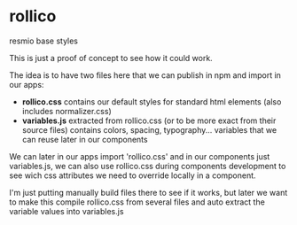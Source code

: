 # rollico
resmio base styles

This is just a proof of concept to see how it could work.

The idea is to have two files here that we can publish in npm and import in our
apps:
- **rollico.css** contains our default styles for standard html elements (also
  includes normalizer.css)
- **variables.js** extracted from rollico.css (or to be more exact from their
  source files) contains colors, spacing, typography... variables that we can
  reuse later in our components

We can later in our apps import 'rollico.css' and in our components just
variables.js, we can also use rollico.css during components development to see
wich css attributes we need to override locally in a component.

I'm just putting manually build files there to see if it works, but later we
want to make this compile rollico.css from several files and auto extract the
variable values into variables.js
